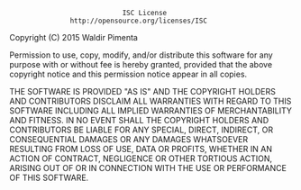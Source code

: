                                 ISC License
                   http://opensource.org/licenses/ISC

Copyright (C) 2015 Waldir Pimenta

Permission to use, copy, modify, and/or distribute this software
for any purpose with or without fee is hereby granted,
provided that the above copyright notice and this permission notice
appear in all copies.

THE SOFTWARE IS PROVIDED "AS IS" AND THE COPYRIGHT HOLDERS AND CONTRIBUTORS
DISCLAIM ALL WARRANTIES WITH REGARD TO THIS SOFTWARE
INCLUDING ALL IMPLIED WARRANTIES OF MERCHANTABILITY AND FITNESS.
IN NO EVENT SHALL THE COPYRIGHT HOLDERS AND CONTRIBUTORS BE LIABLE
FOR ANY SPECIAL, DIRECT, INDIRECT, OR CONSEQUENTIAL DAMAGES
OR ANY DAMAGES WHATSOEVER RESULTING FROM LOSS OF USE, DATA OR PROFITS,
WHETHER IN AN ACTION OF CONTRACT, NEGLIGENCE OR OTHER TORTIOUS ACTION,
ARISING OUT OF OR IN CONNECTION WITH THE USE OR PERFORMANCE OF THIS SOFTWARE.
